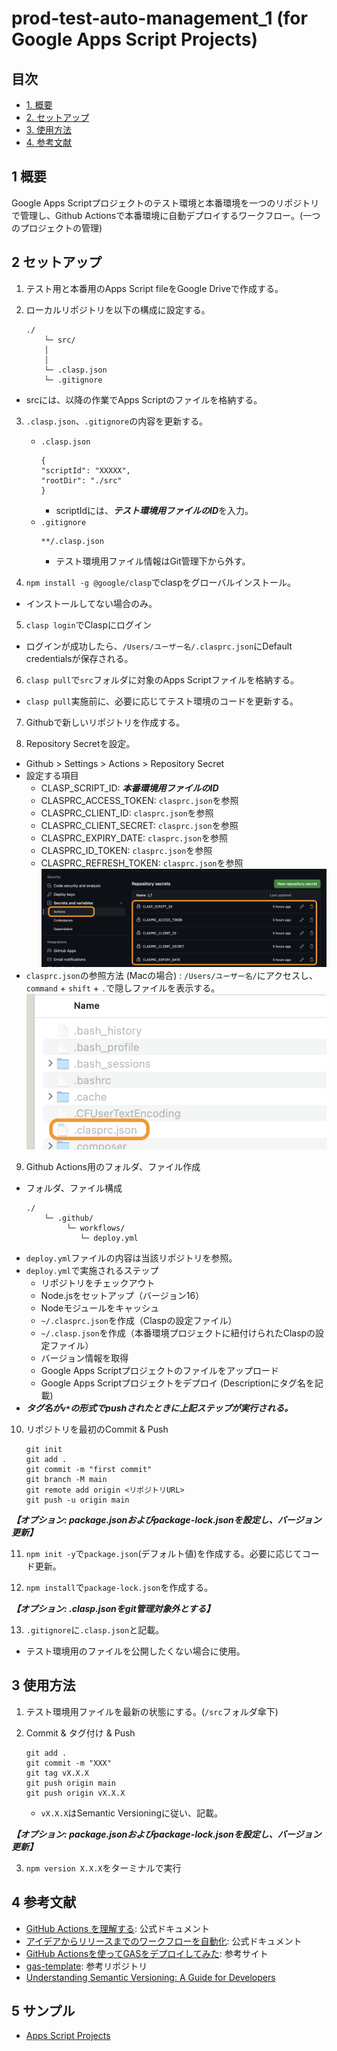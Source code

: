 # prod-test-auto-management_1 (for Google Apps Script Projects)

## 目次

- [1. 概要](#1-概要)
- [2. セットアップ](#2-セットアップ)
- [3. 使用方法](#3-使用方法)
- [4. 参考文献](#4-参考文献)


## 1 概要

Google Apps Scriptプロジェクトのテスト環境と本番環境を一つのリポジトリで管理し、Github Actionsで本番環境に自動デプロイするワークフロー。(一つのプロジェクトの管理)


## 2 セットアップ

1. テスト用と本番用のApps Script fileをGoogle Driveで作成する。

2. ローカルリポジトリを以下の構成に設定する。
    ```
    ./
        └─ src/
        │ 
        │  
        └─ .clasp.json
        └─ .gitignore
    ```
- srcには、以降の作業でApps Scriptのファイルを格納する。

3. `.clasp.json`、`.gitignore`の内容を更新する。
    - `.clasp.json`
        ```
        {
        "scriptId": "XXXXX",
        "rootDir": "./src"
        }
        ```
      - scriptIdには、***テスト環境用ファイルのID***を入力。
    - `.gitignore`
        ```
        **/.clasp.json
        ```
      - テスト環境用ファイル情報はGit管理下から外す。

4. `npm install -g @google/clasp`でclaspをグローバルインストール。
- インストールしてない場合のみ。

5. `clasp login`でClaspにログイン
- ログインが成功したら、`/Users/ユーザー名/.clasprc.json`にDefault credentialsが保存される。

6. `clasp pull`で`src`フォルダに対象のApps Scriptファイルを格納する。
- `clasp pull`実施前に、必要に応じてテスト環境のコードを更新する。

7. Githubで新しいリポジトリを作成する。

8. Repository Secretを設定。
- Github > Settings > Actions > Repository Secret
- 設定する項目
  - CLASP_SCRIPT_ID: ***本番環境用ファイルのID***
  - CLASPRC_ACCESS_TOKEN: `clasprc.json`を参照
  - CLASPRC_CLIENT_ID: `clasprc.json`を参照
  - CLASPRC_CLIENT_SECRET: `clasprc.json`を参照
  - CLASPRC_EXPIRY_DATE: `clasprc.json`を参照
  - CLASPRC_ID_TOKEN: `clasprc.json`を参照
  - CLASPRC_REFRESH_TOKEN: `clasprc.json`を参照
    ![Github Actions Repository Secret ](docs/assets/images/github-setting-actions-repository-secret.png)
- `clasprc.json`の参照方法 (Macの場合) : `/Users/ユーザー名/`にアクセスし、`command` + `shift` + `.`で隠しファイルを表示する。
    ![.clarprc.jsonのアクセス方法 ](docs/assets/images/user-folder-.clasprc.json.png)

9. Github Actions用のフォルダ、ファイル作成
- フォルダ、ファイル構成
    ```
    ./
        └─ .github/
             └─ workflows/
                └─ deploy.yml
    ```
- `deploy.yml`ファイルの内容は当該リポジトリを参照。
- `deploy.yml`で実施されるステップ
    - リポジトリをチェックアウト
    - Node.jsをセットアップ（バージョン16）
    - Nodeモジュールをキャッシュ
    - `~/.clasprc.json`を作成（Claspの設定ファイル）
    - `~/.clasp.json`を作成（本番環境プロジェクトに紐付けられたClaspの設定ファイル）
    - バージョン情報を取得
    - Google Apps Scriptプロジェクトのファイルをアップロード
    - Google Apps Scriptプロジェクトをデプロイ (Descriptionにタグ名を記載)
- ***タグ名が`v*`の形式でpushされたときに上記ステップが実行される。***

10. リポジトリを最初のCommit & Push
    ```
    git init
    git add .
    git commit -m "first commit"
    git branch -M main
    git remote add origin <リポジトリURL>
    git push -u origin main
    ```

***【オプション: package.jsonおよびpackage-lock.jsonを設定し、バージョン更新】***

11. `npm init -y`で`package.json`(デフォルト値)を作成する。必要に応じてコード更新。

12. `npm install`で`package-lock.json`を作成する。

***【オプション: .clasp.jsonをgit管理対象外とする】***

13. `.gitignore`に`.clasp.json`と記載。
- テスト環境用のファイルを公開したくない場合に使用。

## 3 使用方法
1. テスト環境用ファイルを最新の状態にする。(`/src`フォルダ傘下)

2. Commit & タグ付け & Push
    ```
    git add .
    git commit -m "XXX"
    git tag vX.X.X
    git push origin main
    git push origin vX.X.X
    ```
    - `vX.X.X`はSemantic Versioningに従い、記載。

***【オプション: package.jsonおよびpackage-lock.jsonを設定し、バージョン更新】***

3. `npm version X.X.X`をターミナルで実行


## 4 参考文献
- [GitHub Actions を理解する](https://docs.github.com/ja/actions): 公式ドキュメント
- [アイデアからリリースまでのワークフローを自動化](https://github.co.jp/features/actions): 公式ドキュメント
- [GitHub Actionsを使ってGASをデプロイしてみた](https://dev.classmethod.jp/articles/github-actions-gas-deploy/): 参考サイト
- [gas-template](https://github.com/ttsukagoshi/gas-template): 参考リポジトリ
- [Understanding Semantic Versioning: A Guide for Developers](https://www.linkedin.com/pulse/understanding-semantic-versioning-guide-developers-ajibola-oseni-/)


## 5 サンプル
- [Apps Script Projects](https://drive.google.com/drive/folders/13TZ4Zi3GqYLi78unHXvha1rVXjJBSPzn)